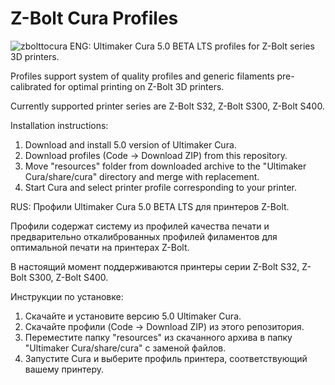 # Z-Bolt Cura Profiles
![zbolttocura](https://user-images.githubusercontent.com/46354385/124946504-c04be100-e017-11eb-830b-d3c2a7489968.png)
ENG:
Ultimaker Cura 5.0 BETA LTS profiles for Z-Bolt series 3D printers.

Profiles support system of quality profiles and generic filaments pre-calibrated for optimal printing on Z-Bolt 3D printers.

Currently supported printer series are Z-Bolt S32, Z-Bolt S300, Z-Bolt S400.

Installation instructions:
1. Download and install 5.0 version of Ultimaker Cura.
2. Download profiles (Code -> Download ZIP) from this repository.
3. Move "resources" folder from downloaded archive to the "Ultimaker Cura/share/cura" directory and merge with replacement.
4. Start Cura and select printer profile corresponding to your printer.

RUS:
Профили Ultimaker Cura 5.0 BETA LTS для принтеров Z-Bolt.

Профили содержат систему из профилей качества печати и предварительно откалиброванных профилей филаментов для оптимальной печати на принтерах Z-Bolt.

В настоящий момент поддерживаются принтеры серии Z-Bolt S32, Z-Bolt S300, Z-Bolt S400.

Инструкции по установке:
1. Скачайте и установите версию 5.0 Ultimaker Cura.
2. Скачайте профили (Code -> Download ZIP) из этого репозитория.
3. Переместите папку "resources" из скачанного архива в папку "Ultimaker Cura/share/cura" с заменой файлов.
4. Запустите Cura и выберите профиль принтера, соответствующий вашему принтеру.
